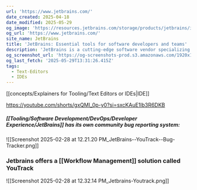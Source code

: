```yaml
---
url: 'https://www.jetbrains.com/'
date_created: 2025-04-18
date_modified: 2025-05-29
og_image: 'https://resources.jetbrains.com/storage/products/jetbrains/img/meta/preview.png'
og_url: 'https://www.jetbrains.com/'
site_name: JetBrains
title: 'JetBrains: Essential tools for software developers and teams'
description: 'JetBrains is a cutting-edge software vendor specializing in the creation of intelligent development tools, including IntelliJ IDEA – the leading Java IDE, and the Kotlin programming language.'
og_screenshot_url: 'https://og-screenshots-prod.s3.amazonaws.com/1920x1080/80/false/76f0637fe0bbaa6599c0f0ddeaa6cb8a6f7bc7870534b49ef744b9f530729664.jpeg'
og_last_fetch: '2025-05-29T13:31:26.415Z'
tags:
  - Text-Editors
  - IDEs
---
```


[[concepts/Explainers for Tooling/Text Editors or IDEs|IDE]]

https://youtube.com/shorts/gxQMI_0p-y0?si=sxcKAuE1lb3R6DKB

##### [[Tooling/Software Development/DevOps/Developer Experience/JetBrains]] has its own community bug reporting system:
![[Screenshot 2025-02-28 at 12.21.20 PM_JetBrains--YouTrack--Bug-Tracker.png]]
### Jetbrains offers a [[Workflow Management]] solution called YouTrack
![[Screenshot 2025-02-28 at 12.32.14 PM_Jetbrains-Youtrack.png]]